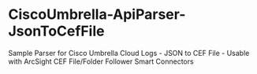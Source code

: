 # CiscoUmbrella-ApiParser-JsonToCefFile
 Sample Parser for Cisco Umbrella Cloud Logs - JSON to CEF File - Usable with ArcSight CEF File/Folder Follower Smart Connectors
